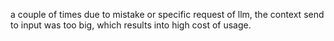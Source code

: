 a couple of times due to mistake or specific request of llm, the context send to input was too big, which results into high cost of usage.
